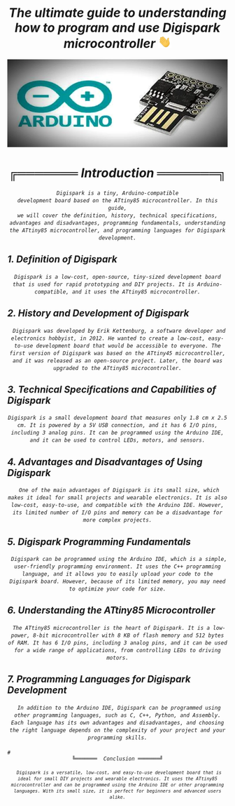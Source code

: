 <h1><div align="center"><i>The ultimate guide to understanding how to program and use Digispark microcontroller <img src="./fn/hello.webp" width="30"></i></div></h1>

<div align="center">          
<img src="fn/thumbnail.webp" alt="coding" width="1000px" height="200px" /></div>

# <i><div align="center"><i>╔═══════<i color="#00979C"> Introduction <i color="#F9F9F9"> ═══════╗</i></div></h2>
<em><div align="center"><code>Digispark is a tiny, Arduino-compatible development board based on the ATtiny85 microcontroller. In this guide, we will cover the definition, history, technical specifications, advantages and disadvantages, programming fundamentals, understanding the ATtiny85 microcontroller, and programming languages for Digispark development.</code></em></div>

<h2 color="#00979C"> 1. Definition of Digispark</h2>
<em><div align="center"> <code>Digispark is a low-cost, open-source, tiny-sized development board that is used for rapid prototyping and DIY projects. It is Arduino-compatible, and it uses the ATtiny85 microcontroller.</code></em></div>

<h2 color="#00979C"> 2. History and Development of Digispark</h2>
<em><div align="center"><code> Digispark was developed by Erik Kettenburg, a software developer and electronics hobbyist, in 2012. He wanted to create a low-cost, easy-to-use development board that would be accessible to everyone. The first version of Digispark was based on the ATtiny45 microcontroller, and it was released as an open-source project. Later, the board was upgraded to the ATtiny85 microcontroller.</code></em></div>

<h2 color="#00979C"> 3. Technical Specifications and Capabilities of Digispark</h2>
<em><div align="center"> <code>Digispark is a small development board that measures only 1.8 cm x 2.5 cm. It is powered by a 5V USB connection, and it has 6 I/O pins, including 3 analog pins. It can be programmed using the Arduino IDE, and it can be used to control LEDs, motors, and sensors.</code></em></div>

<h2 color="#00979C"> 4. Advantages and Disadvantages of Using Digispark</h2>
<em><div align="center"><code> One of the main advantages of Digispark is its small size, which makes it ideal for small projects and wearable electronics. It is also low-cost, easy-to-use, and compatible with the Arduino IDE. However, its limited number of I/O pins and memory can be a disadvantage for more complex projects.</code></em></div>

<h2 color="#00979C"> 5. Digispark Programming Fundamentals</h2>
<em><div align="center"><code> Digispark can be programmed using the Arduino IDE, which is a simple, user-friendly programming environment. It uses the C++ programming language, and it allows you to easily upload your code to the Digispark board. However, because of its limited memory, you may need to optimize your code for size.</code></em></div>

<h2 color="#00979C"> 6. Understanding the ATtiny85 Microcontroller</h2>
<em><div align="center"><code> The ATtiny85 microcontroller is the heart of Digispark. It is a low-power, 8-bit microcontroller with 8 KB of flash memory and 512 bytes of RAM. It has 6 I/O pins, including 3 analog pins, and it can be used for a wide range of applications, from controlling LEDs to driving motors.</code></div></eme>

<h2 color="#00979C"> 7. Programming Languages for Digispark Development</h2>
<em><div align="center"><code> In addition to the Arduino IDE, Digispark can be programmed using other programming languages, such as C, C++, Python, and Assembly. Each language has its own advantages and disadvantages, and choosing the right language depends on the complexity of your project and your programming skills.</div></em>
# <i><div align="center"><i>╚═══════ <i color="#00979C"> Conclusion <i color="#F9F9F9">═══════╝</i></div></h2>
<em><div align="center"> <code>Digispark is a versatile, low-cost, and easy-to-use development board that is ideal for small DIY projects and wearable electronics. It uses the ATtiny85 microcontroller and can be programmed using the Arduino IDE or other programming languages. With its small size, it is perfect for beginners and advanced users alike.</code></div></em>
